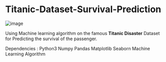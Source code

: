 # Titanic-Dataset-Survival-Prediction

![image](https://github.com/kaushik-adroja/Titanic-Dataset-Survival-Prediction/assets/111333560/b51b0c3b-7744-408d-a0f9-ff698e97a1ba)

Using Machine learning algorithm on the famous **Titanic Disaster** Dataset for Predicting the survival of the passenger. 

Dependencies : 
Python3
Numpy
Pandas
Matplotlib
Seaborn
Machine Learning Algorithm



